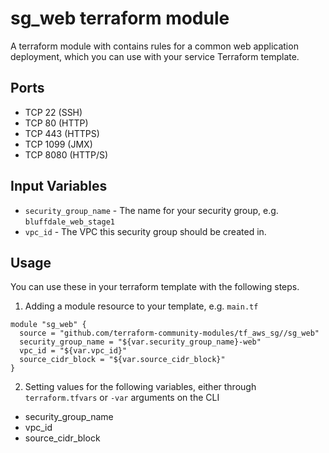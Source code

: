 sg_web terraform module
=======================

A terraform module with contains rules for a common web application deployment, which 
you can use with your service Terraform template.

Ports
-----
- TCP 22 (SSH)
- TCP 80 (HTTP)
- TCP 443 (HTTPS)
- TCP 1099 (JMX)
- TCP 8080 (HTTP/S)

Input Variables
---------------

- `security_group_name` - The name for your security group, e.g. `bluffdale_web_stage1`
- `vpc_id` - The VPC this security group should be created in.

Usage
-----

You can use these in your terraform template with the following steps.

1. Adding a module resource to your template, e.g. `main.tf`

```
module "sg_web" {
  source = "github.com/terraform-community-modules/tf_aws_sg//sg_web"
  security_group_name = "${var.security_group_name}-web"
  vpc_id = "${var.vpc_id}"
  source_cidr_block = "${var.source_cidr_block}"
}
```

2. Setting values for the following variables, either through `terraform.tfvars` or `-var` arguments on the CLI

- security_group_name
- vpc_id
- source_cidr_block
